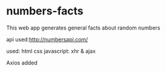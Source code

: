 # numbers-facts
This web app generates general facts about random numbers 

api used:http://numbersapi.com/

used:
html
css
javascript: xhr & ajax

Axios added
